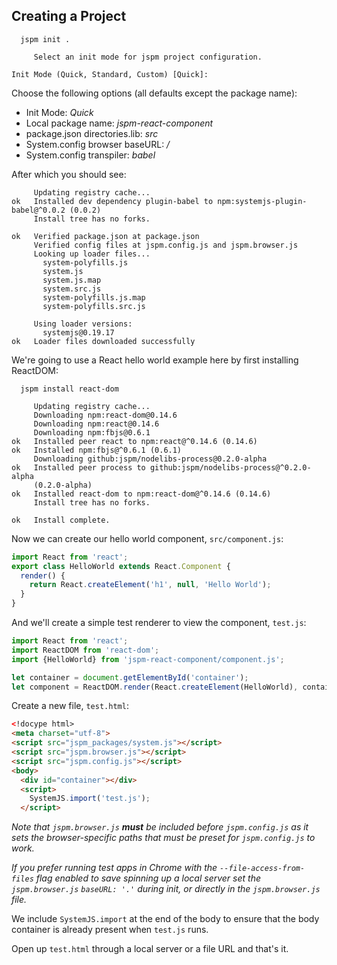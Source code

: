 ## Creating a Project

```
  jspm init .

     Select an init mode for jspm project configuration.

Init Mode (Quick, Standard, Custom) [Quick]:
```

Choose the following options (all defaults except the package name):

* Init Mode: _Quick_
* Local package name: _jspm-react-component_
* package.json directories.lib: _src_
* System.config browser baseURL: _/_
* System.config transpiler: _babel_

After which you should see:

```
     Updating registry cache...
ok   Installed dev dependency plugin-babel to npm:systemjs-plugin-babel@^0.0.2 (0.0.2)
     Install tree has no forks.
     
ok   Verified package.json at package.json
     Verified config files at jspm.config.js and jspm.browser.js
     Looking up loader files...
       system-polyfills.js
       system.js
       system.js.map
       system.src.js
       system-polyfills.js.map
       system-polyfills.src.js
     
     Using loader versions:
       systemjs@0.19.17
ok   Loader files downloaded successfully
```

We're going to use a React hello world example here by first installing ReactDOM:

```
  jspm install react-dom
```

```
     Updating registry cache...
     Downloading npm:react-dom@0.14.6
     Downloading npm:react@0.14.6
     Downloading npm:fbjs@0.6.1
ok   Installed peer react to npm:react@^0.14.6 (0.14.6)
ok   Installed npm:fbjs@^0.6.1 (0.6.1)
     Downloading github:jspm/nodelibs-process@0.2.0-alpha
ok   Installed peer process to github:jspm/nodelibs-process@^0.2.0-alpha
     (0.2.0-alpha)
ok   Installed react-dom to npm:react-dom@^0.14.6 (0.14.6)
     Install tree has no forks.

ok   Install complete.
```

Now we can create our hello world component, `src/component.js`:

```javascript
import React from 'react';
export class HelloWorld extends React.Component {
  render() {
    return React.createElement('h1', null, 'Hello World');
  }
}
```

And we'll create a simple test renderer to view the component, `test.js`:

```javascript
import React from 'react';
import ReactDOM from 'react-dom';
import {HelloWorld} from 'jspm-react-component/component.js';

let container = document.getElementById('container');
let component = ReactDOM.render(React.createElement(HelloWorld), container);
```

Create a new file, `test.html`:

```html
<!docype html>
<meta charset="utf-8">
<script src="jspm_packages/system.js"></script>
<script src="jspm.browser.js"></script>
<script src="jspm.config.js"></script>
<body>
  <div id="container"></div>
  <script>
    SystemJS.import('test.js');
  </script>
```

_Note that `jspm.browser.js` **must** be included before `jspm.config.js` as it sets the browser-specific paths that must be preset for `jspm.config.js` to work._

_If you prefer running test apps in Chrome with the `--file-access-from-files` flag enabled to save spinning up a local server set the `jspm.browser.js` `baseURL: '.'` during init, or directly in the `jspm.browser.js` file._

We include `SystemJS.import` at the end of the body to ensure that the body container is already present when `test.js` runs.

Open up `test.html` through a local server or a file URL and that's it.
